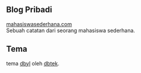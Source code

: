 ## Blog Pribadi
[mahasiswasederhana.com](http://mahasiswasederhana.com)<br>
Sebuah catatan dari seorang mahasiswa sederhana.

## Tema
tema [dbyl](https://github.com/dbtek/dbyll) oleh [dbtek](https://github.com/dbtek).
